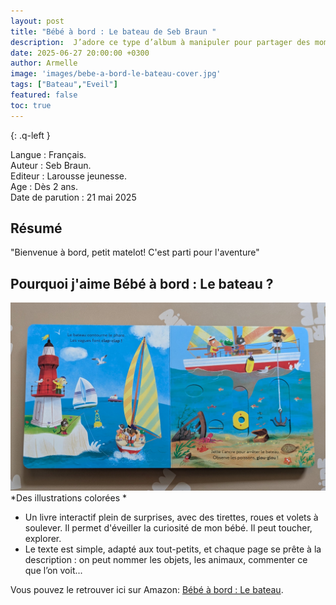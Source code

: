 ```yaml
---
layout: post
title: "Bébé à bord : Le bateau de Seb Braun " 
description:  J’adore ce type d’album à manipuler pour partager des moments de découverte avec mon bébé.
date: 2025-06-27 20:00:00 +0300
author: Armelle
image: 'images/bebe-a-bord-le-bateau-cover.jpg'
tags: ["Bateau","Eveil"]
featured: false
toc: true
---
```


{: .q-left }

Langue : Français.                                      
Auteur : Seb Braun.             
Editeur : Larousse jeunesse.         
Age : Dès 2 ans.           
Date de parution :  21 mai 2025

## Résumé

"Bienvenue à bord, petit matelot! C'est parti pour l'aventure"

## Pourquoi j'aime Bébé à bord : Le bateau ?

![Des illustrations colorées](images/bebe-a-bord-le-bateau-int.jpg)
*Des illustrations colorées *
- Un livre interactif plein de surprises, avec des tirettes, roues et volets à soulever. Il permet d'éveiller la curiosité de mon bébé. Il peut toucher, explorer.
- Le texte est simple, adapté aux tout-petits, et chaque page se prête à la description : on peut nommer les objets, les animaux, commenter ce que l’on voit...

Vous pouvez le retrouver ici sur Amazon: [Bébé à bord : Le bateau](https://amzn.to/3IJ43ju). 


